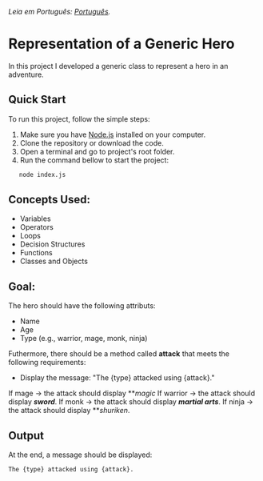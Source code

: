 _Leia em Português: [Português](README.pt.md)._

# Representation of a Generic Hero

In this project I developed a generic class to represent a hero in an adventure.

## Quick Start

To run this project, follow the simple steps:

1. Make sure you have [Node.js](https://nodejs.org/) installed on your computer.
2. Clone the repository or download the code.
3. Open a terminal and go to project's root folder.
4. Run the command bellow to start the project:

```bash
   node index.js
```

## Concepts Used:

- Variables
- Operators
- Loops
- Decision Structures
- Functions
- Classes and Objects

## Goal:

The hero should have the following attributs:

- Name
- Age
- Type (e.g., warrior, mage, monk, ninja)

Futhermore, there should be a method called **attack** that meets the following requirements:

- Display the message: "The {type} attacked using {attack}."

If mage -> the attack should display **_magic_
If warrior -> the attack should display **_sword_**.
If monk -> the attack should display **_martial arts_**.
If ninja -> the attack should display **_shuriken_.

## Output

At the end, a message should be displayed:

```
The {type} attacked using {attack}.
```
